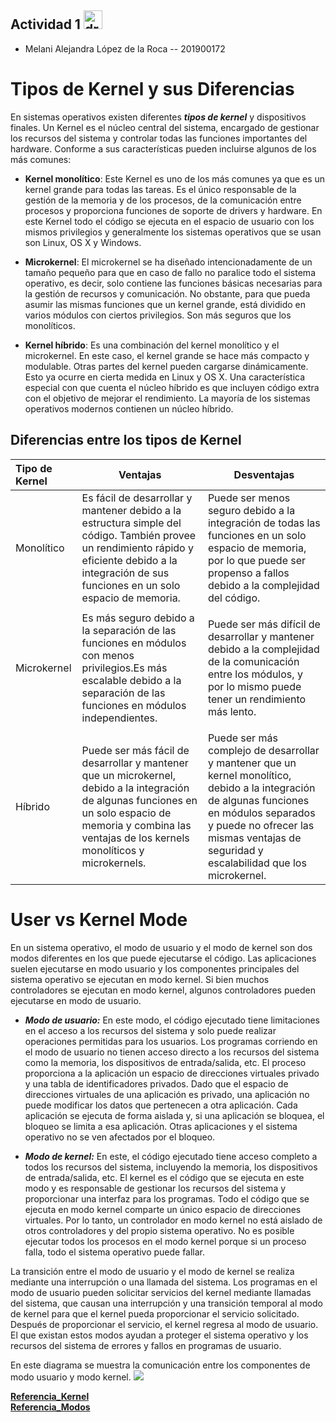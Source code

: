 ## Actividad 1 <img src="https://tenor.com/bmDGP.gif" alt="drawing" width="30"/>
- Melani Alejandra López de la Roca -- 201900172

# Tipos de Kernel y sus Diferencias 

En sistemas operativos existen diferentes ***tipos de kernel*** y dispositivos finales. Un Kernel es el núcleo central del sistema, encargado de gestionar los recursos del sistema y controlar todas las funciones importantes del hardware. Conforme a sus características pueden incluirse algunos de los más comunes:

* **Kernel monolítico**: Este Kernel es uno de los más comunes ya que es un kernel grande para todas las tareas. Es el único responsable de la gestión de la memoria y de los procesos, de la comunicación entre procesos y proporciona funciones de soporte de drivers y hardware. En este Kernel todo el código se ejecuta en el espacio de usuario con los mismos privilegios y generalmente los sistemas operativos que se usan son Linux, OS X y Windows.

* **Microkernel**: El microkernel se ha diseñado intencionadamente de un tamaño pequeño para que en caso de fallo no paralice todo el sistema operativo, es decir, solo contiene las funciones básicas necesarias para la gestión de recursos y comunicación. No obstante, para que pueda asumir las mismas funciones que un kernel grande, está dividido en varios módulos con ciertos privilegios. Son más seguros que 
los monolíticos.

* **Kernel híbrido**: Es una combinación del kernel monolítico y el microkernel. En este caso, el kernel grande se hace más compacto y modulable. Otras partes del kernel pueden cargarse dinámicamente. Esto ya ocurre en cierta medida en Linux y OS X.
Una característica especial con que cuenta el núcleo híbrido es que incluyen código extra con el objetivo de mejorar el rendimiento. La mayoría de los sistemas operativos modernos contienen un núcleo híbrido.

## Diferencias entre los tipos de Kernel

| Tipo de Kernel| Ventajas | Desventajas |
| :---         |     ---      |          --- |
| Monolítico   | Es fácil de desarrollar y mantener debido a la estructura simple del código. También provee un rendimiento rápido y eficiente debido a la integración de sus funciones en un solo espacio de memoria.|  Puede ser menos seguro debido a la integración de todas las funciones en un solo espacio de memoria, por lo que puede ser propenso a fallos debido a la complejidad del código.  |
||||
| Microkernel   | Es más seguro debido a la separación de las funciones en módulos con menos privilegios.Es más escalable debido a la separación de las funciones en módulos independientes.| Puede ser más difícil de desarrollar y mantener debido a la complejidad de la comunicación entre los módulos, y por lo mismo puede tener un rendimiento más lento.  |
||||
| Híbrido   | Puede ser más fácil de desarrollar y mantener que un microkernel, debido a la integración de algunas funciones en un solo espacio de memoria y combina las ventajas de los kernels monolíticos y microkernels.| Puede ser más complejo de desarrollar y mantener que un kernel monolítico, debido a la integración de algunas funciones en módulos separados y puede no ofrecer las mismas ventajas de seguridad y escalabilidad que los microkernel.  |

# User vs Kernel Mode
En un sistema operativo, el modo de usuario y el modo de kernel son dos modos diferentes en los que puede ejecutarse el código. Las aplicaciones suelen ejecutarse en modo usuario y los componentes principales del sistema operativo se ejecutan en modo kernel. Si bien muchos controladores se ejecutan en modo kernel, algunos controladores pueden ejecutarse en modo de usuario.

* ***Modo de usuario:***  En este modo, el código ejecutado tiene limitaciones en el acceso a los recursos del sistema y solo puede realizar operaciones permitidas para los usuarios. Los programas corriendo en el modo de usuario no tienen acceso directo a los recursos del sistema como la memoria, los dispositivos de entrada/salida, etc.
El proceso proporciona a la aplicación un espacio de direcciones virtuales privado y una tabla de identificadores privados. Dado que el espacio de direcciones virtuales de una aplicación es privado, una aplicación no puede modificar los datos que pertenecen a otra aplicación. Cada aplicación se ejecuta de forma aislada y, si una aplicación se bloquea, el bloqueo se limita a esa aplicación. Otras aplicaciones y el sistema operativo no se ven afectados por el bloqueo.

* ***Modo de kernel:***  En este, el código ejecutado tiene acceso completo a todos los recursos del sistema, incluyendo la memoria, los dispositivos de entrada/salida, etc. El kernel es el código que se ejecuta en este modo y es responsable de gestionar los recursos del sistema y proporcionar una interfaz para los programas.
Todo el código que se ejecuta en modo kernel comparte un único espacio de direcciones virtuales. Por lo tanto, un controlador en modo kernel no está aislado de otros controladores y del propio sistema operativo. No es posible ejecutar todos los procesos en el modo kernel porque si un proceso falla, todo el sistema operativo puede fallar.

La transición entre el modo de usuario y el modo de kernel se realiza mediante una interrupción o una llamada del sistema. Los programas en el modo de usuario pueden solicitar servicios del kernel mediante llamadas del sistema, que causan una interrupción y una transición temporal al modo de kernel para que el kernel pueda proporcionar el servicio solicitado. Después de proporcionar el servicio, el kernel regresa al modo de usuario. El que existan estos modos ayudan a proteger el sistema operativo y los recursos del sistema de errores y fallos en programas de usuario.

En este diagrama se muestra la comunicación entre los componentes de modo usuario y modo kernel.
![](https://learn.microsoft.com/es-es/windows-hardware/drivers/gettingstarted/images/userandkernelmode01.png) 


[**Referencia_Kernel**](https://www.ionos.es/digitalguide/servidores/know-how/que-es-el-kernel/)  
[**Referencia_Modos**](https://learn.microsoft.com/es-es/windows-hardware/drivers/gettingstarted/user-mode-and-kernel-mode)